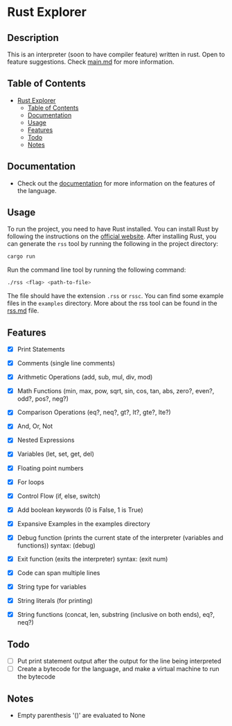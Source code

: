 # Rust Explorer

## Description
This is an interpreter (soon to have compiler feature) written in rust. Open to feature suggestions. Check [main.md](docs/main.md) for more information.

## Table of Contents
- [Rust Explorer](#rust-explorer)
  - [Table of Contents](#table-of-contents)
  - [Documentation](#documentation)
  - [Usage](#usage)
  - [Features](#features)
  - [Todo](#todo)
  - [Notes](#notes)

## Documentation
- Check out the [documentation](docs/main.md) for more information on the features of the language.

## Usage
To run the project, you need to have Rust installed. You can install Rust by following the instructions on the [official website](https://www.rust-lang.org/tools/install). After installing Rust, you can generate the `rss` tool by running the following in the project directory:
```bash
cargo run
```

Run the command line tool by running the following command:
```bash
./rss <flag> <path-to-file>
```
The file should have the extension `.rss` or `rssc`. You can find some example files in the `examples` directory.
More about the rss tool can be found in the [rss.md](docs/rss.md) file.

## Features
- [x] Print Statements
- [x] Comments (single line comments)
- [x] Arithmetic Operations (add, sub, mul, div, mod)
- [x] Math Functions (min, max, pow, sqrt, sin, cos, tan, abs, zero?, even?, odd?, pos?, neg?)
- [x] Comparison Operations (eq?, neq?, gt?, lt?, gte?, lte?)
- [x] And, Or, Not
- [x] Nested Expressions
- [x] Variables (let, set, get, del)
- [x] Floating point numbers
- [x] For loops
- [x] Control Flow (if, else, switch)
- [x] Add boolean keywords (0 is False, 1 is True)
- [x] Expansive Examples in the examples directory
- [x] Debug function (prints the current state of the interpreter (variables and functions)) syntax: (debug)
- [x] Exit function (exits the interpreter) syntax: (exit num)
- [x] Code can span multiple lines
- [x] String type for variables
- [x] String literals (for printing)
- [x] String functions (concat, len, substring (inclusive on both ends), eq?, neq?)


## Todo
- [ ] Put print statement output after the output for the line being interpreted
- [ ] Create a bytecode for the language, and make a virtual machine to run the bytecode
 
## Notes
- Empty parenthesis '()' are evaluated to None
<!-- - Functions: (func "name" (placeholder arg1 arg2 ... argn) (body)), the placeholder can be anything but (), but it must be there (or everything breaks) (fix this eventually)
- Recursive Functions: Base case must be prepended by the "base" keyword. Look in the examples directory for an example of a recursive function -->
